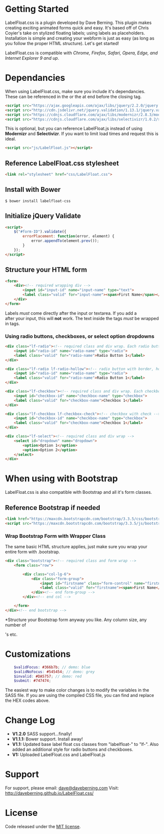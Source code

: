 # Getting Started

LabelFloat.css is a plugin developed by Dave Berning. This plugin makes creating exciting animated forms quick and easy. It's based off of Chris Coyier's take on stylized floating labels; using labels as placeholders. Installation is simple and creating your webform is just as easy (as long as you follow the proper HTML structure). Let's get started!

LabelFloat.css is compatible with *Chrome, Firefox, Safari, Opera, Edge, and Internet Explorer 9 and up*.

# Dependancies

When using LabelFloat.css, make sure you include it's dependancies. These can be referenced in the *<head>* or the at end before the closing *</body>* tag.

```html
<script src="https://ajax.googleapis.com/ajax/libs/jquery/2.2.0/jquery.min.js"></script>
<script src="http://cdn.jsdelivr.net/jquery.validation/1.13.1/jquery.validate.min.js"></script><!-- jQuery Validate CDN -->
<script src="https://cdnjs.cloudflare.com/ajax/libs/modernizr/2.8.3/modernizr.js"></script><!-- Modernizr CDN -->
<script src="https://cdnjs.cloudflare.com/ajax/libs/selectivizr/1.0.2/selectivizr-min.js"></script><!-- Selectivir CDN -->
```

This is optional, but you can reference LabelFloat.js instead of using **Modernizr** and **Selectivizr**. If you want to limit load times and request this is ideal.

```html
<script src="js/LabelFloat.js"></script>
```

## Reference LabelFloat.css stylesheet
```html
<link rel="stylesheet" href="css/LabelFloat.css">
```

## Install with Bower
```
$ bower install labelfloat-css
```


## Initialize jQuery Validate
```html
<script>
	$("#form-ID").validate({
		errorPlacement: function(error, element) {
			error.appendTo(element.prev());
		}
	});
</script>
```

## Structure your HTML form
```html
<form>
	<div><!-- required wrapping div -->
		<input id="input-id" name="input-name" type="text">
		<label class="valid" for="input-name"><span>First Name</span></label><!-- Required class="valid" and span tag -->
	</div>
</form>
```
Labels *must* come directly after the input or textarea. If you add a <br> after your input, this will **not** work. The text inside the <label> tags *must* be wrapped in <span> tags.

### Using radio buttons, checkboxes, or select option dropdowns
```html
<div class="lf-radio"><!-- required class and div wrap. Each radio button in its own div. -->
	<input id="radio-id" name="radio-name" type="radio">
	<label class="valid" for="radio-name">Radio Button 1</label>
</div>

<div class="lf-radio lf-radio-hollow"><!-- radio button with border, hollow center -->
	<input id="radio-id" name="radio-name" type="radio">
	<label class="valid" for="radio-name">Radio Button 1</label>
</div>

<div class="lf-checkbox"><!-- required class and div wrap. Each checkbox in its own div. -->
	<input id="checkbox-id" name="checkbox-name" type="checkbox">
	<label class="valid" for="checkbox-name">Checkbox 1</label>
</div>

<div class="lf-checkbox lf-checkbox-check"><!-- checkbox with check -->
	<input id="checkbox-id" name="checkbox-name" type="checkbox">
	<label class="valid" for="checkbox-name">Checkbox 1</label>
</div>

<div class="lf-select"><!-- required class and div wrap -->
	<select id="dropdown" name="dropdown">
		<option>Option 1</option>
		<option>Option 2</option>
	</select>
</div>
```

# When using with Bootstrap
LabelFloat.css is also compatible with Bootstrap and all it's form classes.

## Reference Bootstrap if needed
```html
<link href="https://maxcdn.bootstrapcdn.com/bootstrap/3.3.5/css/bootstrap.min.css" rel="stylesheet" type="text/css">
<script src="https://maxcdn.bootstrapcdn.com/bootstrap/3.3.5/js/bootstrap.min.js"></script>
```

### Wrap Bootstrap Form with Wrapper Class
The same basic HTML structure applies, just make sure you wrap your entire form with .bootstrap.
```html
<div class="bootstrap"><!-- required class and form wrap -->
	<form class="row">

		<div class="col-lg-6">
			<div class="form-group">
				<input id="firstname" class="form-control" name="firstname" type="text">
				<label class="valid" for="firstname"><span>First Name</span></label>
			</div><!-- end form-group -->
		</div><!-- end col -->

	</form>
</div><!-- end bootstrap -->
```

*Structure your Bootstrap form anyway you like. Any column size, any number of <div>'s etc.

# Customizations
```scss
    $validFocus: #366b7b; // demo: blue
    $validNoFocus: #545454; // demo: grey
    $invalid: #DA5757; // demo: red
    $submit: #747474;
```
The easiest way to make color changes is to modify the variables in the SASS file. If you are using the compiled CSS file, you can find and replace the HEX codes above.

# Change Log
* **V1.2.0** SASS support...finally!
* **V1.1.1:** Bower support. Install away!
* **V1.1:** Updated base label float css classes from "labelfloat-" to "lf-". Also added an additional style for radio buttons and checkboxes.
* **V1:** Uploaded LabelFloat.css and LabelFloat.js

# Support
For support, please email: dave@daveberning.com
Visit: http://daveberning.github.io/LabelFloat.css/

# License
Code released under the [MIT license](https://github.com/daveberning/LabelFloat.css/blob/master/LICENSE.md).

